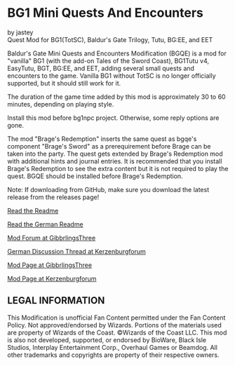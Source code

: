 # BG1 Mini Quests And Encounters
by jastey                                
Quest Mod for BG1(TotSC), Baldur's Gate Trilogy, Tutu, BG:EE, and EET

Baldur's Gate Mini Quests and Encounters Modification (BGQE) is a mod for "vanilla" BG1 (with the add-on Tales of the Sword Coast), BG1Tutu v4, EasyTutu, BGT, BG:EE, and EET, adding several small quests and encounters to the game. Vanilla BG1 without TotSC is no longer officially supported, but it should still work for it.

The duration of the game time added by this mod is approximately 30 to 60 minutes, depending on playing style.

Install this mod before bg1npc project. Otherwise, some reply options are gone. 

The mod "Brage's Redemption" inserts the same quest as bgqe's component "Brage's Sword" as a prerequirement before Brage can be taken into the party. The quest gets extended by Brage's Redemption mod with additional hints and journal entries. It is recommended that you install Brage's Redemption to see the extra content but it is not required to play the quest. BGQE should be installed before Brage's Redemption.


Note: If downloading from GitHub, make sure you download the latest release from the releases page!

[Read the Readme](https://gibberlings3.github.io/Documentation/readmes/english.bgqe.txt)

[Read the German Readme](https://gibberlings3.github.io/Documentation/readmes/german.bgqe.txt)

[Mod Forum at GibbrlingsThree](https://www.gibberlings3.net/forums/forum/148-baldurs-gate-mini-quests-and-encounters/)

[German Discussion Thread at Kerzenburgforum](https://www.baldurs-gate.de/index.php?threads/baldurs-gate-mini-quests-und-begegnungen-mod.36870/)

[Mod Page at GibbrlingsThree](https://www.gibberlings3.net/mods/quests/bgqe/)

[Mod Page at Kerzenburgforum](https://baldurs-gate.de/index.php?resources/jasteys-baldurs-gate-mini-quests-and-begegnungen-modifikation.17/)

## LEGAL INFORMATION
This Modification is unofficial Fan Content permitted under the Fan Content Policy. Not approved/endorsed by Wizards. Portions of the materials used are property of Wizards of the Coast. ©Wizards of the Coast LLC.
This mod is also not developed, supported, or endorsed by BioWare, Black Isle Studios, Interplay Entertainment Corp., Overhaul Games or Beamdog. All other trademarks and copyrights are property of their respective owners.
